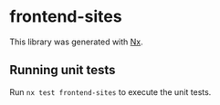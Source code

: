 # frontend-sites

This library was generated with [Nx](https://nx.dev).

## Running unit tests

Run `nx test frontend-sites` to execute the unit tests.
